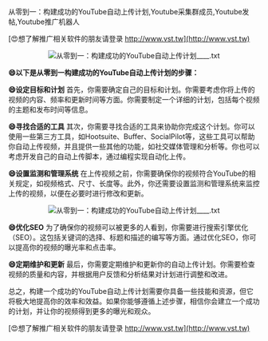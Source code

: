 从零到一：构建成功的YouTube自动上传计划,Youtube采集群成员,Youtube发帖,Youtube推广机器人

[😍想了解推广相关软件的朋友请登录 http://www.vst.tw](http://www.vst.tw)

 <center><img src="https://vst.tw/MP4/tuiguang/png/7.png" alt="从零到一：构建成功的YouTube自动上传计划____.txt"></center>

**😄以下是从零到一构建成功的YouTube自动上传计划的步骤：**

**😄设定目标和计划**
首先，你需要确定自己的目标和计划。你需要考虑你将上传的视频的内容、频率和更新时间等方面。你需要制定一个详细的计划，包括每个视频的主题和发布时间等信息。

**😄寻找合适的工具**
其次，你需要寻找合适的工具来协助你完成这个计划。你可以使用一些第三方工具，如Hootsuite、Buffer、SocialPilot等，这些工具可以帮助你自动上传视频，并且提供一些其他的功能，如社交媒体管理和分析等。你也可以考虑开发自己的自动上传脚本，通过编程实现自动化上传。

**😄设置监测和管理系统**
在上传视频之前，你需要确保你的视频符合YouTube的相关规定，如视频格式、尺寸、长度等。此外，你还需要设置监测和管理系统来监控上传的视频，以便在必要时进行修改和更新。

 <center><img src="https://vst.tw/MP4/tuiguang/png/8.png" alt="从零到一：构建成功的YouTube自动上传计划____.txt"></center>

**😄优化SEO**
为了确保你的视频可以被更多的人看到，你需要进行搜索引擎优化（SEO）。这包括关键词的选择、标题和描述的编写等方面。通过优化SEO，你可以提高你的视频的曝光率和点击率。

**😄定期维护和更新**
最后，你需要定期维护和更新你的自动上传计划。你需要检查视频的质量和内容，并根据用户反馈和分析结果对计划进行调整和改进。

总之，构建一个成功的YouTube自动上传计划需要你具备一些技能和资源，但它将极大地提高你的效率和效益。如果你能够遵循上述步骤，相信你会建立一个成功的计划，并让你的视频得到更多的曝光和观众。

[😍想了解推广相关软件的朋友请登录 http://www.vst.tw](http://www.vst.tw)




